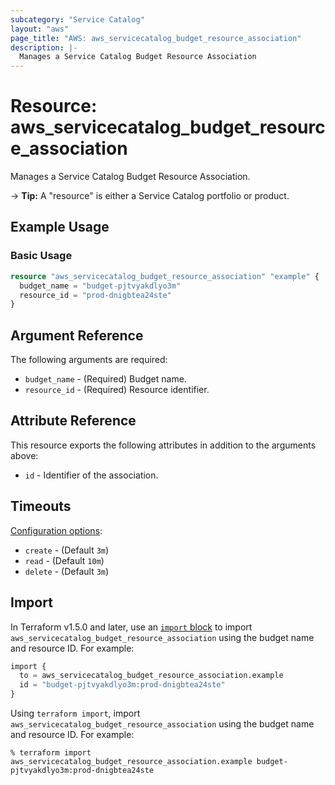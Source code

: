 ```yaml
---
subcategory: "Service Catalog"
layout: "aws"
page_title: "AWS: aws_servicecatalog_budget_resource_association"
description: |-
  Manages a Service Catalog Budget Resource Association
---
```


# Resource: aws_servicecatalog_budget_resource_association

Manages a Service Catalog Budget Resource Association.

-> **Tip:** A "resource" is either a Service Catalog portfolio or product.

## Example Usage

### Basic Usage

```terraform
resource "aws_servicecatalog_budget_resource_association" "example" {
  budget_name = "budget-pjtvyakdlyo3m"
  resource_id = "prod-dnigbtea24ste"
}
```

## Argument Reference

The following arguments are required:

* `budget_name` - (Required) Budget name.
* `resource_id` - (Required) Resource identifier.

## Attribute Reference

This resource exports the following attributes in addition to the arguments above:

* `id` - Identifier of the association.

## Timeouts

[Configuration options](https://developer.hashicorp.com/terraform/language/resources/syntax#operation-timeouts):

- `create` - (Default `3m`)
- `read` - (Default `10m`)
- `delete` - (Default `3m`)

## Import

In Terraform v1.5.0 and later, use an [`import` block](https://developer.hashicorp.com/terraform/language/import) to import `aws_servicecatalog_budget_resource_association` using the budget name and resource ID. For example:

```terraform
import {
  to = aws_servicecatalog_budget_resource_association.example
  id = "budget-pjtvyakdlyo3m:prod-dnigbtea24ste"
}
```

Using `terraform import`, import `aws_servicecatalog_budget_resource_association` using the budget name and resource ID. For example:

```console
% terraform import aws_servicecatalog_budget_resource_association.example budget-pjtvyakdlyo3m:prod-dnigbtea24ste
```

